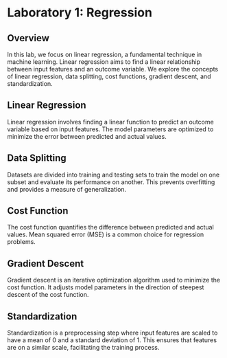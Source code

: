 # Laboratory 1: Regression

## Overview
In this lab, we focus on linear regression, a fundamental technique in machine learning. Linear regression aims to find a linear relationship between input features and an outcome variable. We explore the concepts of linear regression, data splitting, cost functions, gradient descent, and standardization.

## Linear Regression
Linear regression involves finding a linear function to predict an outcome variable based on input features. The model parameters are optimized to minimize the error between predicted and actual values.

## Data Splitting
Datasets are divided into training and testing sets to train the model on one subset and evaluate its performance on another. This prevents overfitting and provides a measure of generalization.

## Cost Function
The cost function quantifies the difference between predicted and actual values. Mean squared error (MSE) is a common choice for regression problems.

## Gradient Descent
Gradient descent is an iterative optimization algorithm used to minimize the cost function. It adjusts model parameters in the direction of steepest descent of the cost function.

## Standardization
Standardization is a preprocessing step where input features are scaled to have a mean of 0 and a standard deviation of 1. This ensures that features are on a similar scale, facilitating the training process.

